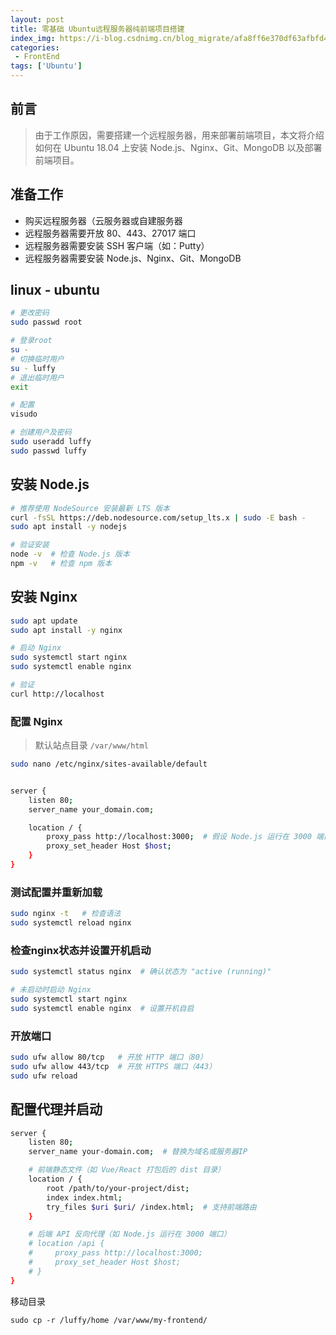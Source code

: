 ```yaml
---
layout: post
title: 零基础 Ubuntu远程服务器纯前端项目搭建
index_img: https://i-blog.csdnimg.cn/blog_migrate/afa8ff6e370df63afbfd4bcf80814ea7.jpeg
categories:
 - FrontEnd
tags: ['Ubuntu']
---
```


## 前言

> 由于工作原因，需要搭建一个远程服务器，用来部署前端项目，本文将介绍如何在 Ubuntu 18.04 上安装 Node.js、Nginx、Git、MongoDB 以及部署前端项目。

## 准备工作

- 购买远程服务器（云服务器或自建服务器
- 远程服务器需要开放 80、443、27017 端口
- 远程服务器需要安装 SSH 客户端（如：Putty）
- 远程服务器需要安装 Node.js、Nginx、Git、MongoDB

## linux - ubuntu

```bash
# 更改密码
sudo passwd root

# 登录root
su -
# 切换临时用户 
su - luffy
# 退出临时用户
exit

# 配置
visudo

# 创建用户及密码
sudo useradd luffy
sudo passwd luffy

```

## 安装 Node.js

```bash
# 推荐使用 NodeSource 安装最新 LTS 版本
curl -fsSL https://deb.nodesource.com/setup_lts.x | sudo -E bash -
sudo apt install -y nodejs

# 验证安装
node -v  # 检查 Node.js 版本
npm -v   # 检查 npm 版本
```

## 安装 Nginx

```bash
sudo apt update
sudo apt install -y nginx

# 启动 Nginx
sudo systemctl start nginx
sudo systemctl enable nginx

# 验证
curl http://localhost
```

### 配置 Nginx
> 默认站点目录 `/var/www/html `
> 
```bash
sudo nano /etc/nginx/sites-available/default 


server {
    listen 80;
    server_name your_domain.com;

    location / {
        proxy_pass http://localhost:3000;  # 假设 Node.js 运行在 3000 端口
        proxy_set_header Host $host;
    }
}
```

### 测试配置并重新加载

```bash
sudo nginx -t   # 检查语法
sudo systemctl reload nginx
```

### 检查nginx状态并设置开机启动

```bash
sudo systemctl status nginx  # 确认状态为 "active (running)"

# 未启动时启动 Nginx
sudo systemctl start nginx
sudo systemctl enable nginx  # 设置开机自启
```

### 开放端口
```bash
sudo ufw allow 80/tcp   # 开放 HTTP 端口（80）
sudo ufw allow 443/tcp  # 开放 HTTPS 端口（443）
sudo ufw reload
```

## 配置代理并启动
```bash
server {
    listen 80;
    server_name your-domain.com;  # 替换为域名或服务器IP

    # 前端静态文件（如 Vue/React 打包后的 dist 目录）
    location / {
        root /path/to/your-project/dist;
        index index.html;
        try_files $uri $uri/ /index.html;  # 支持前端路由
    }

    # 后端 API 反向代理（如 Node.js 运行在 3000 端口）
    # location /api {
    #     proxy_pass http://localhost:3000;
    #     proxy_set_header Host $host;
    # }
}
```

移动目录

`sudo cp -r /luffy/home /var/www/my-frontend/`
